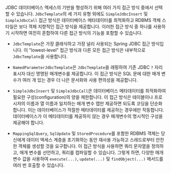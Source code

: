 <p>JDBC 데이터베이스 액세스의 기반을 형성하기 위해 여러 가지 접근 방식 중에서 선택할 수 있습니다. <code>JdbcTemplate</code>의 세 가지 유형 외에도 <code>SimpleJdbcInsert</code> 및 <code>SimpleJdbcCall</code> 접근 방식은 데이터베이스 메타데이터를 최적화하고 RDBMS 객체 스타일은 보다 객체 지향적인 접근 방식을 제공합니다. 이러한 접근 방식 중 하나를 사용하기 시작하면 여전히 혼합하여 다른 접근 방식의 기능을 포함할 수 있습니다.</p>
<ul>
<li>
<p><code>JdbcTemplate</code>은 가장 클래식하고 가장 널리 사용되는 Spring JDBC 접근 방식입니다. 이 "lowest-level" 접근 방식과 다른 모든 접근 방식은 내부적으로 <code>JdbcTemplate</code>을 사용합니다.</p>
</li>
<li>
<p><code>NamedParameterJdbcTemplate</code>은 <code>JdbcTemplate</code>을 래핑하여 기존 JDBC <code>?</code> 자리 표시자 대신 명명된 매개변수를 제공합니다. 이 접근 방식은 SQL 문에 대한 매개 변수가 여러 개 있는 경우 더 나은 문서화와 사용 편의성을 제공합니다.</p>
</li>
<li>
<p><code>SimpleJdbcInsert</code> 및 <code>SimpleJdbcCall</code>은 데이터베이스 메타데이터를 최적화하여 필요한 구성(configuration)의 양을 제한합니다. 이 접근 방식은 테이블이나 프로시저의 이름과 열 이름과 일치하는 매개 변수 맵만 제공하면 되도록 코딩을 단순화합니다. 이는 데이터베이스가 적절한 메타데이터를 제공하는 경우에만 작동합니다. 데이터베이스가 이 메타데이터를 제공하지 않는 경우 매개변수의 명시적인 구성을 제공해야 합니다.</p>
</li>
<li>
<p><code>MappingSqlQuery</code>, <code>SqlUpdate</code> 및 <code>StoredProcedure</code>를 포함한 RDBMS 객체는 당신에게 데이터 액세스 계층을 초기화하는 동안 재사용 가능하고 스레드로부터 안전한 객체를 생성할 것을 요구합니다. 이 접근 방식을 사용하면 쿼리 문자열을 정의하고, 매개 변수를 선언하고, 쿼리를 컴파일할 수 있습니다. 그렇게 하면, 다양한 매개변수 값을 사용하여 <code>execute(...​)</code>, <code>update(...​)</code> 및 <code>findObject(...​)</code> 메서드를 여러 번 호출할 수 있습니다.</p>
</li>
</ul>